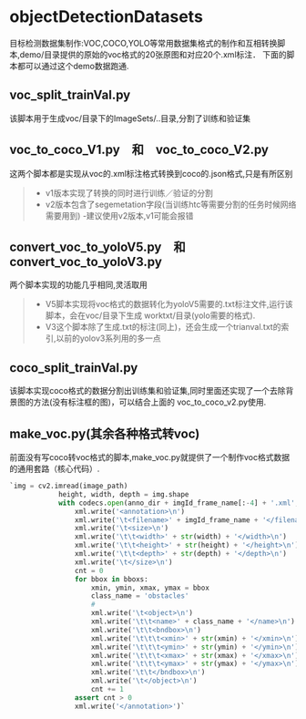# objectDetectionDatasets
目标检测数据集制作:VOC,COCO,YOLO等常用数据集格式的制作和互相转换脚本,demo/目录提供的原始的voc格式的20张原图和对应20个.xml标注．
下面的脚本都可以通过这个demo数据跑通.
## voc_split_trainVal.py
该脚本用于生成voc/目录下的ImageSets/..目录,分割了训练和验证集
## voc_to_coco_V1.py　和　voc_to_coco_V2.py
这两个脚本都是实现从voc的.xml标注格式转换到coco的.json格式,只是有所区别
> - v1版本实现了转换的同时进行训练／验证的分割
> - v2版本包含了segemetation字段(当训练htc等需要分割的任务时候网络需要用到)
> -建议使用v2版本,v1可能会报错
## convert_voc_to_yoloV5.py　和 convert_voc_to_yoloV3.py
两个脚本实现的功能几乎相同,灵活取用
> - V5脚本实现将voc格式的数据转化为yoloV5需要的.txt标注文件,运行该脚本，会在voc/目录下生成
worktxt/目录(yolo需要的格式).
> - V3这个脚本除了生成.txt的标注(同上)，还会生成一个trianval.txt的索引,以前的yolov3系列用的多一点

## coco_split_trainVal.py
该脚本实现coco格式的数据分割出训练集和验证集,同时里面还实现了一个去除背景图的方法(没有标注框的图)，可以结合上面的
voc_to_coco_v2.py使用.

## make_voc.py(其余各种格式转voc)
前面没有写coco转voc格式的脚本,make_voc.py就提供了一个制作voc格式数据的通用套路（核心代码）.
```python
`img = cv2.imread(image_path)
            height, width, depth = img.shape
            with codecs.open(anno_dir + imgId_frame_name[:-4] + '.xml', 'w', 'utf-8') as xml:
                xml.write('<annotation>\n')
                xml.write('\t<filename>' + imgId_frame_name + '</filename>\n')
                xml.write('\t<size>\n')
                xml.write('\t\t<width>' + str(width) + '</width>\n')
                xml.write('\t\t<height>' + str(height) + '</height>\n')
                xml.write('\t\t<depth>' + str(depth) + '</depth>\n')
                xml.write('\t</size>\n')
                cnt = 0
                for bbox in bboxs:
                    xmin, ymin, xmax, ymax = bbox
                    class_name = 'obstacles'
                    #
                    xml.write('\t<object>\n')
                    xml.write('\t\t<name>' + class_name + '</name>\n')
                    xml.write('\t\t<bndbox>\n')
                    xml.write('\t\t\t<xmin>' + str(xmin) + '</xmin>\n')
                    xml.write('\t\t\t<ymin>' + str(ymin) + '</ymin>\n')
                    xml.write('\t\t\t<xmax>' + str(xmax) + '</xmax>\n')
                    xml.write('\t\t\t<ymax>' + str(ymax) + '</ymax>\n')
                    xml.write('\t\t</bndbox>\n')
                    xml.write('\t</object>\n')
                    cnt += 1
                assert cnt > 0
                xml.write('</annotation>')`
```
